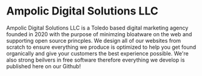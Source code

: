 # Ampolic Digital Solutions LLC

Ampolic Digital Solutions LLC is a Toledo based digital marketing agency
founded in 2020 with the purpose of minimzing bloatware on the web and
supporting open source princples. We design all of our websites from scratch to
ensure everything we produce is optimized to help you get found organically and
give your customers the best experience possible. We're also strong beilvers in
free software therefore everything we develop is published here on our Github!
